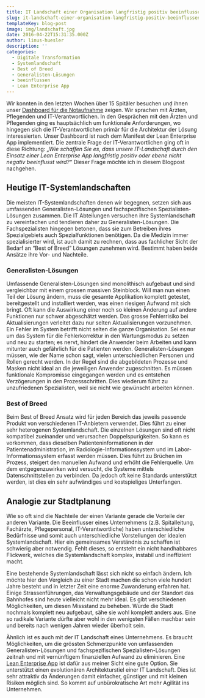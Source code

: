 ```yaml
---
title: IT Landschaft einer Organisation langfristig positiv beeinflussen
slug: it-landschaft-einer-organisation-langfristig-positiv-beeinflussen
templateKey: blog-post
image: img/landschaft.jpg
date: 2016-04-22T15:31:35.000Z
author: linus-huesler
description: ''
categories:
  - Digitale Transformation
  - Systemlandschaft
  - Best of Breed
  - Generalisten-Lösungen
  - beeinflussen
  - Lean Enterprise App
---
```


Wir konnten in den letzten Wochen über 15 Spitäler besuchen und ihnen unser <a href="http://apptiva.ch/dashboard-notaufnahme/">Dashboard für die Notaufnahme</a> zeigen. Wir sprachen mit Ärzten, Pflegenden und IT-Verantwortlichen. In den Gesprächen mit den Ärzten und Pflegenden ging es hauptsächlich um funktionale Anforderungen, wo hingegen sich die IT-Verantwortlichen primär für die Architektur der Lösung interessierten. Unser Dashboard ist nach dem Manifest der Lean Enterprise App implementiert. Die zentrale Frage der IT-Verantwortlichen ging oft in diese Richtung: <em>„Wie schaffen Sie es, dass unsere IT-Landschaft durch den Einsatz einer Lean Enterprise App langfristig positiv oder ebene nicht negativ beeinflusst wird?“</em> Dieser Frage möchte ich in diesem Blogpost nachgehen.

<h2>Heutige IT-Systemlandschaften</h2>

Die meisten IT-Systemlandschaften denen wir begegnen, setzen sich aus umfassenden Generalisten-Lösungen und fachspezifischen Spezialisten-Lösungen zusammen. Die IT Abteilungen versuchen ihre Systemlandschaft zu vereinfachen und tendieren daher zu Generalisten-Lösungen. Die Fachspezialisten hingegen betonen, dass sie zum Betreiben ihres Spezialgebiets auch Spezialfunktionen benötigen. Da die Medizin immer spezialisierter wird, ist auch damit zu rechnen, dass aus fachlicher Sicht der Bedarf an “Best of Breed” Lösungen zunehmen wird. Bestimmt haben beide Ansätze ihre Vor- und Nachteile.

<h3>Generalisten-Lösungen</h3>

Umfassende Generalisten-Lösungen sind monolithisch aufgebaut und sind vergleichbar mit einem grossen massiven Steinblock. Will man nun einen Teil der Lösung ändern, muss die gesamte Applikation komplett getestet, bereitgestellt und installiert werden, was einen riesigen Aufwand mit sich bringt. Oft kann die Auswirkung einer noch so kleinen Änderung auf andere Funktionen nur schwer abgeschätzt werden. Das grosse Fehlerrisiko bei Aktualisierungen verleitet dazu nur selten Aktualisierungen vorzunehmen. Ein Fehler im System betrifft nicht selten die ganze Organisation. Sei es nur um das System für die Fehlerkorrektur in den Wartungsmodus zu setzen und neu zu starten; es nervt, hindert die Anwender beim Arbeiten und kann mitunter auch gefährlich für die Patienten werden.
Generalisten-Lösungen müssen, wie der Name schon sagt, vielen unterschiedlichen Personen und Rollen gerecht werden. In der Regel sind die abgebildeten Prozesse und Masken nicht ideal an die jeweiligen Anwender zugeschnitten. Es müssen funktionale Kompromisse eingegangen werden und es entstehen Verzögerungen in den Prozessschritten. Dies wiederum führt zu unzufriedenen Spezialisten, weil sie nicht wie gewünscht arbeiten können.

<h3>Best of Breed</h3>

Beim Best of Breed Ansatz wird für jeden Bereich das jeweils passende Produkt von verschiedenen IT-Anbietern verwendet. Dies führt zu einer sehr heterogenen Systemlandschaft. Die einzelnen Lösungen sind oft nicht kompatibel zueinander und verursachen Doppelspurigkeiten. So kann es vorkommen, dass dieselben Patienteninformationen in der Patientenadministration, im Radiologie-Informationssystem und im Labor-Informationssystem erfasst werden müssen. Dies führt zu Brüchen im Prozess, steigert den manuellen Aufwand und erhöht die Fehlerquelle. Um dem entgegenzuwirken wird versucht, die Systeme mittels Datenschnittstellen zu verbinden. Da jedoch oft keine Standards unterstützt werden, ist dies ein sehr aufwändiges und kostspieliges Unterfangen.

<h2>Analogie zur Stadtplanung</h2>

Wie so oft sind die Nachteile der einen Variante gerade die Vorteile der anderen Variante. Die Beeinflusser eines Unternehmens (z.B. Spitalleitung, Fachärzte, Pflegepersonal, IT-Verantwortliche) haben unterschiedliche Bedürfnisse und somit auch unterschiedliche Vorstellungen der idealen Systemlandschaft. Hier ein gemeinsames Verständnis zu schaffen ist schwierig aber notwendig. Fehlt dieses, so entsteht ein nicht handhabbares Flickwerk, welches die Systemlandschaft komplex, instabil und ineffizient macht.

Eine bestehende Systemlandschaft lässt sich nicht so einfach ändern. Ich möchte hier den Vergleich zu einer Stadt machen die schon viele hundert Jahre besteht und in letzter Zeit eine enorme Zuwanderung erfahren hat. Einige Strassenführungen, das Verwaltungsgebäude und der Standort das Bahnhofes sind heute vielleicht nicht mehr ideal. Es gibt verschiedenen Möglichkeiten, um diesen Missstand zu beheben. Würde die Stadt nochmals komplett neu aufgebaut, sähe sie wohl komplett anders aus. Eine so radikale Variante dürfte aber wohl in den wenigsten Fällen machbar sein und bereits nach wenigen Jahren wieder überholt sein.

Ähnlich ist es auch mit der IT Landschaft eines Unternehmens. Es braucht Möglichkeiten, um die grössten Schmerzpunkte von umfassenden Generalisten-Lösungen und fachspezifischen Spezialisten-Lösungen zeitnah und mit vernünftigem finanziellen Aufwand zu eliminieren. Eine <a href="http://lean-enterprise-app.com" target="_blank">Lean Enterprise App</a> ist dafür aus meiner Sicht eine gute Option. Sie unterstützt einen evolutionären Architekturstiel einer IT Landschaft. Dies ist sehr attraktiv da Änderungen damit einfacher, günstiger und mit kleinen Risiken möglich sind. So kommt auf unbürokratische Art mehr Agilität ins Unternehmen.
